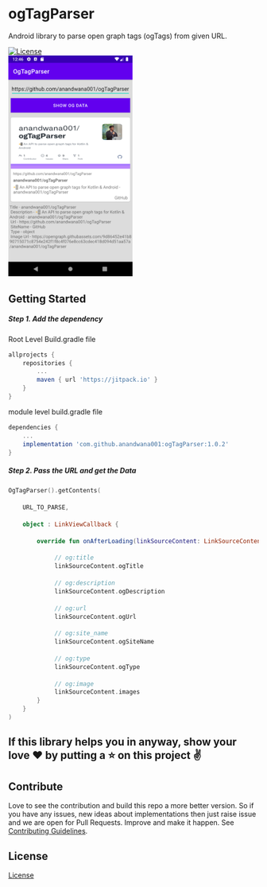 # ogTagParser
Android library to parse open graph tags (ogTags) from given URL.

[![License](https://img.shields.io/badge/License-Apache%202.0-blue.svg)](https://opensource.org/licenses/Apache-2.0)
<br>
<img src="https://raw.githubusercontent.com/anandwana001/ogTagParser/master/art/screenshot_og_tag_parser_test_release.png" width="250px" />

## Getting Started

##### Step 1. Add the dependency
Root Level Build.gradle file
```gradle
allprojects {
    repositories {
        ...
        maven { url 'https://jitpack.io' }
    }
}
```

module level build.gradle file
```gradle
dependencies {
    ...
    implementation 'com.github.anandwana001:ogTagParser:1.0.2'
}
```

##### Step 2. Pass the URL and get the Data
```kotlin
OgTagParser().getContents(

    URL_TO_PARSE,

    object : LinkViewCallback {

        override fun onAfterLoading(linkSourceContent: LinkSourceContent) {

             // og:title
             linkSourceContent.ogTitle

             // og:description
             linkSourceContent.ogDescription

             // og:url
             linkSourceContent.ogUrl

             // og:site_name
             linkSourceContent.ogSiteName

             // og:type
             linkSourceContent.ogType

             // og:image
             linkSourceContent.images
        }
    }
)
```

## If this library helps you in anyway, show your love :heart: by putting a :star: on this project :v:

## Contribute
Love to see the contribution and build this repo a more better version. So if you have any issues, new ideas about implementations then just raise issue and we are open for Pull Requests. Improve and make it happen.
See [Contributing Guidelines](CONTRIBUTING.md).

## License
[License](LICENSE.md)
